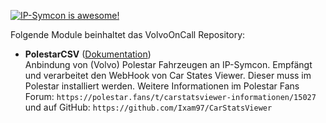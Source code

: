 [![IP-Symcon is awesome!](https://img.shields.io/badge/IP--Symcon-5.0-blue.svg)](https://www.symcon.de)

Folgende Module beinhaltet das VolvoOnCall Repository:

- __PolestarCSV__ ([Dokumentation](PolestarCSV/README.md))  
	Anbindung von (Volvo) Polestar Fahrzeugen an IP-Symcon. Empfängt und verarbeitet den WebHook von Car States Viewer.
	Dieser muss im Polestar installiert werden. Weitere Informationen im Polestar Fans Forum: `https://polestar.fans/t/carstatsviewer-informationen/15027` und auf GitHub: `https://github.com/Ixam97/CarStatsViewer`
